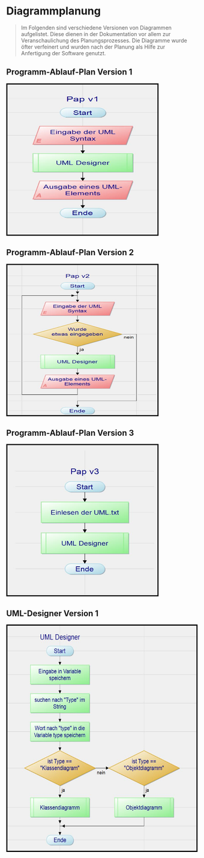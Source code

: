 # Diagrammplanung

> Im Folgenden sind verschiedene Versionen von Diagrammen aufgelistet. Diese dienen in der Dokumentation vor allem zur Veranschaulichung des Planungsprozesses.
> Die Diagramme wurde öfter verfeinert und wurden nach der Planung als Hilfe zur Anfertigung der Software genutzt.

## Programm-Ablauf-Plan Version 1  
<img alt="papv1" src="./include/pap_v1.jpg" width="400" height="400" style="border:3px solid black">  

<br/>

## Programm-Ablauf-Plan Version 2  
<img alt="papv2" src="./include/pap_v2.jpg" width="400" height="400" style="border:3px solid black">  

<br/>

## Programm-Ablauf-Plan Version 3  
<img alt="papv3" src="./include/pap_v3.jpg" width="400" height="400" style="border:3px solid black">  

<br/>

## UML-Designer Version 1  
<img alt="umlv1" src="./include/umldesigner_v1.jpg" width="600" height="600" style="border:3px solid black">  
